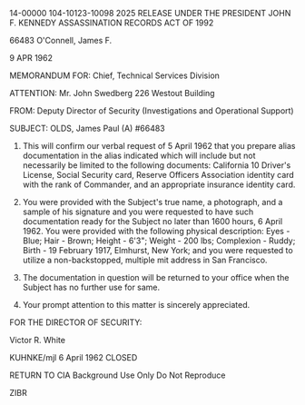14-00000
104-10123-10098
2025 RELEASE UNDER THE PRESIDENT JOHN F. KENNEDY ASSASSINATION RECORDS ACT OF 1992

66483
O'Connell, James F.

9 APR 1962

MEMORANDUM FOR: Chief, Technical Services Division

ATTENTION: Mr. John Swedberg
226 Westout Building

FROM: Deputy Director of Security (Investigations and Operational Support)

SUBJECT: OLDS, James Paul (A)
#66483

1.  This will confirm our verbal request of 5 April 1962 that you prepare alias documentation in the alias indicated which will include but not necessarily be limited to the following documents: California 10 Driver's License, Social Security card, Reserve Officers Association identity card with the rank of Commander, and an appropriate insurance identity card.

2.  You were provided with the Subject's true name, a photograph, and a sample of his signature and you were requested to have such documentation ready for the Subject no later than 1600 hours, 6 April 1962. You were provided with the following physical description:
    Eyes - Blue; Hair - Brown; Height - 6'3"; Weight - 200 lbs; Complexion - Ruddy; Birth - 19 February 1917, Elmhurst, New York; and you were requested to utilize a non-backstopped, multiple mit address in San Francisco.

3.  The documentation in question will be returned to your office when the Subject has no further use for same.

4.  Your prompt attention to this matter is sincerely appreciated.

FOR THE DIRECTOR OF SECURITY:

Victor R. White

KUHNKE/mjl
6 April 1962
CLOSED

RETURN TO CIA
Background Use Only
Do Not Reproduce

ZIBR
